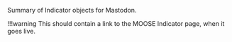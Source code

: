 Summary of Indicator objects for Mastodon.

!!!warning
    This should contain a link to the MOOSE Indicator page, when it goes live.
